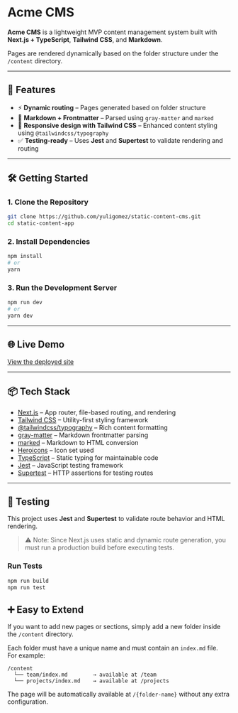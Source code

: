 # Acme CMS
**Acme CMS** is a lightweight MVP content management system built with **Next.js + TypeScript**, **Tailwind CSS**, and **Markdown**.

Pages are rendered dynamically based on the folder structure under the `/content` directory.

---

## 🚀 Features

- ⚡ **Dynamic routing** – Pages generated based on folder structure
- 📝 **Markdown + Frontmatter** – Parsed using `gray-matter` and `marked`
- 🎨 **Responsive design with Tailwind CSS** – Enhanced content styling using `@tailwindcss/typography`
- ✅ **Testing-ready** – Uses **Jest** and **Supertest** to validate rendering and routing

---

## 🛠️ Getting Started

### 1. Clone the Repository

```bash
git clone https://github.com/yuligomez/static-content-cms.git
cd static-content-app
```

### 2. Install Dependencies

```bash
npm install
# or
yarn
```

### 3. Run the Development Server

```bash
npm run dev
# or
yarn dev
```

---

## 🌐 Live Demo

[View the deployed site](https://static-content-cms.vercel.app)

---

## 📦 Tech Stack

- [Next.js](https://nextjs.org/) – App router, file-based routing, and rendering
- [Tailwind CSS](https://tailwindcss.com/) – Utility-first styling framework
- [@tailwindcss/typography](https://tailwindcss.com/docs/typography-plugin) – Rich content formatting
- [gray-matter](https://github.com/jonschlinkert/gray-matter) – Markdown frontmatter parsing
- [marked](https://github.com/markedjs/marked) – Markdown to HTML conversion
- [Heroicons](https://heroicons.com/) – Icon set used
- [TypeScript](https://www.typescriptlang.org/) – Static typing for maintainable code
- [Jest](https://jestjs.io/) – JavaScript testing framework
- [Supertest](https://github.com/ladjs/supertest) – HTTP assertions for testing routes

---

## 🧪 Testing

This project uses **Jest** and **Supertest** to validate route behavior and HTML rendering.

> ⚠️ Note: Since Next.js uses static and dynamic route generation, you must run a production build before executing tests.

### Run Tests

```bash
npm run build
npm run test
```

## ➕ Easy to Extend

If you want to add new pages or sections, simply add a new folder inside the `/content` directory.

Each folder must have a unique name and must contain an `index.md` file.  
For example:

```
/content
  └── team/index.md        → available at /team
  └── projects/index.md    → available at /projects
```

The page will be automatically available at `/{folder-name}` without any extra configuration.
